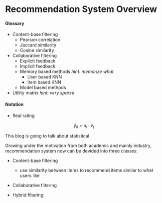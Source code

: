 # Recommendation System Overview

#### Glossary

* Content-base filtering
  * Pearson correlation
  * Jaccard similarity
  * Cosine similarity
* Collaborative filtering
  * Explicit feedback
  * Implicit feedback
  * Memory based methods   *hint: memorize what*
    * User based KNN
    * Item based KNN
  * Model based methods
* Utility matrix   *hint: very sparse*

#### Notation

* Real rating 

$$
\hat{y}_{ij} = u_i \cdot v_j
$$





This blog is going to talk about statistical

Growing under the motivation from both academic and mainly industry, recommendation system now can be devided into three classes:

* Content-base filtering
  * use similarity between items to recommend items similar to what users like

* Collaborative filtering
* Hybrid filtering

